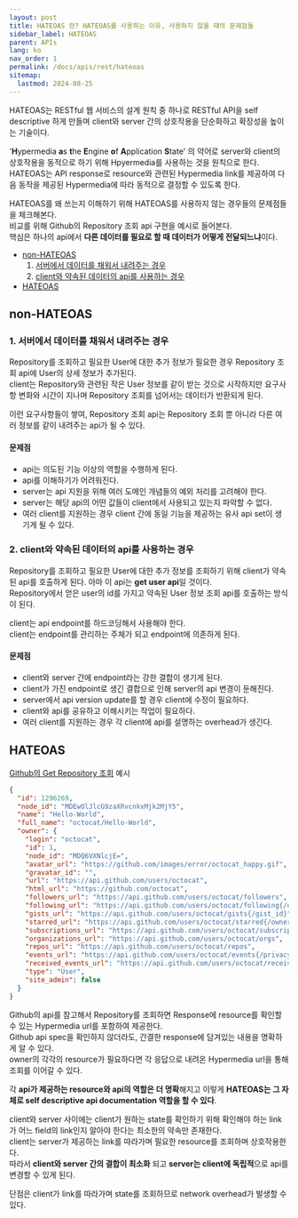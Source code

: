 ```yaml
---
layout: post
title: HATEOAS 란? HATEOAS를 사용하는 이유, 사용하지 않을 때의 문제점들
sidebar_label: HATEOAS
parent: APIs
lang: ko
nav_order: 1
permalink: /docs/apis/rest/hateoas
sitemap:
  lastmod: 2024-08-25
---
```



HATEOAS는 RESTful 웹 서비스의 설계 원칙 중 하나로 RESTful API을 self descriptive 하게 만들며 client와 server 간의 상호작용을 단순화하고 확장성을 높이는 기술이다.

'**H**ypermedia **a**s **t**he **E**ngine **o**f **A**pplication **S**tate' 의 약어로 server와 client의 상호작용을 동적으로 하기 위해 Hpyermedia를 사용하는 것을 원칙으로 한다.  
HATEOAS는 API response로 resource와 관련된 Hypermedia link를 제공하여 다음 동작을 제공된 Hypermedia에 따라 동적으로 결정할 수 있도록 한다.


HATEOAS를 왜 쓰는지 이해하기 위해 HATEOAS를 사용하지 않는 경우들의 문제점들을 체크해본다.    
비교를 위해 Github의 Repository 조회 api 구현을 예시로 들어본다.  
핵심은 하나의 api에서 **다른 데이터를 필요로 할 때 데이터가 어떻게 전달되느냐**이다.  

* [non-HATEOAS](#non-hateoas)
    1. [서버에서 데이터를 채워서 내려주는 경우](#1-서버에서-데이터를-채워서-내려주는-경우)
    2. [client와 약속된 데이터의 api를 사용하는 경우](#2-client와-약속된-데이터의-api를-사용하는-경우-)
* [HATEOAS](#hateoas)


## non-HATEOAS

### 1. 서버에서 데이터를 채워서 내려주는 경우

Repository를 조회하고 필요한 User에 대한 추가 정보가 필요한 경우 Repository 조회 api에 User의 상세 정보가 추가된다.  
client는 Repository와 관련된 작은 User 정보를 같이 받는 것으로 시작하지만 요구사항 변화와 시간이 지나며 Repository 조회를 넘어서는 데이터가 반환되게 된다.

이런 요구사항들이 쌓여, Repository 조회 api는 Repository 조회 뿐 아니라 다른 여러 정보를 같이 내려주는 api가 될 수 있다.

#### 문제점

- api는 의도된 기능 이상의 역할을 수행하게 된다.
- api를 이해하기가 어려워진다.
- server는 api 지원을 위해 여러 도메인 개념들의 예외 처리를 고려해야 한다.
- server는 해당 api의 어떤 값들이 client에서 사용되고 있는지 파악할 수 없다.
- 여러 client를 지원하는 경우 client 간에 동일 기능을 제공하는 유사 api set이 생기게 될 수 있다.


### 2. client와 약속된 데이터의 api를 사용하는 경우

Repository를 조회하고 필요한 User에 대한 추가 정보를 조회하기 위해 client가 약속된 api를 호출하게 된다. 아마 이 api는 **get user api**일 것이다.   
Repository에서 얻은 user의 id를 가지고 약속된 User 정보 조회 api를 호출하는 방식이 된다.

client는 api endpoint를 하드코딩해서 사용해야 한다.  
client는 endpoint를 관리하는 주체가 되고 endpoint에 의존하게 된다.

#### 문제점

- client와 server 간에 endpoint라는 강한 결합이 생기게 된다.
- client가 가진 endpoint로 생긴 결합으로 인해 server의 api 변경이 둔해진다.
- server에서 api version update를 할 경우 client에 수정이 필요하다.
- client와 api를 공유하고 이해시키는 작업이 필요하다.
- 여러 client를 지원하는 경우 각 client에 api를 설명하는 overhead가 생긴다.

## HATEOAS

[Github의 Get Repository 조회](https://docs.github.com/en/rest/repos/repos?apiVersion=2022-11-28#get-a-repository) 예시

 ```json
 {
   "id": 1296269,
   "node_id": "MDEwOlJlcG9zaXRvcnkxMjk2MjY5",
   "name": "Hello-World",
   "full_name": "octocat/Hello-World",
   "owner": {
     "login": "octocat",
     "id": 1,
     "node_id": "MDQ6VXNlcjE=",
     "avatar_url": "https://github.com/images/error/octocat_happy.gif",
     "gravatar_id": "",
     "url": "https://api.github.com/users/octocat",
     "html_url": "https://github.com/octocat",
     "followers_url": "https://api.github.com/users/octocat/followers",
     "following_url": "https://api.github.com/users/octocat/following{/other_user}",
     "gists_url": "https://api.github.com/users/octocat/gists{/gist_id}",
     "starred_url": "https://api.github.com/users/octocat/starred{/owner}{/repo}",
     "subscriptions_url": "https://api.github.com/users/octocat/subscriptions",
     "organizations_url": "https://api.github.com/users/octocat/orgs",
     "repos_url": "https://api.github.com/users/octocat/repos",
     "events_url": "https://api.github.com/users/octocat/events{/privacy}",
     "received_events_url": "https://api.github.com/users/octocat/received_events",
     "type": "User",
     "site_admin": false
   }
 }
 ```

Github의 api를 참고해서 Repository를 조회하면 Response에 resource를 확인할 수 있는 Hypermedia url를 포함하여 제공한다.  
Github api spec을 확인하지 않더라도, 간결한 response에 담겨있는 내용을 명확하게 알 수 있다.  
owner의 각각의 resource가 필요하다면 각 응답으로 내려온 Hypermedia url을 통해 조회를 이어갈 수 있다.

각 **api가 제공하는 resource와 api의 역할은 더 명확**해지고 이렇게 **HATEOAS는 그 자체로 self descriptive api documentation 역할을 할 수 있다**.

client와 server 사이에는 client가 원하는 state를 확인하기 위해 확인해야 하는 link가 어느 field의 link인지 알아야 한다는 최소한의 약속만 존재한다.  
client는 server가 제공하는 link를 따라가며 필요한 resource를 조회하며 상호작용한다.   
따라서 **client와 server 간의 결합이 최소화** 되고 **server는 client에 독립적**으로 api를 변경할 수 있게 된다.

단점은 client가 link를 따라가며 state를 조회하므로 network overhead가 발생할 수 있다.
